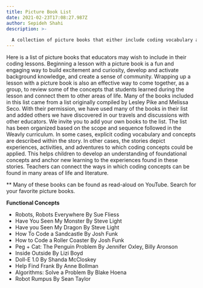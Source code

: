 ```yaml
---
title: Picture Book List
date: 2021-02-23T17:08:27.987Z
author: Sepideh Shahi
description: >-
  
  A collection of picture books that either include coding vocabulary and concepts or depict experiences, activities, and adventures to which coding concepts could be applied.
---
```

Here is a list of picture books that educators may wish to include in their coding lessons. Beginning a lesson with a picture book is a fun and engaging way to build excitement and curiosity, develop and activate background knowledge, and create a sense of community. Wrapping up a lesson with a picture book is also an effective way to come together, as a group, to review some of the concepts that students learned during the lesson and connect them to other areas of life.
Many of the books included in this list came from a list originally compiled by Lesley Pike and Melissa Seco. With their permission, we have used many of the books in their list and added others we have discovered in our travels and discussions with other educators. We invite you to add your own books to the list.
The list has been organized based on the scope and sequence followed in the Weavly curriculum. In some cases, explicit coding vocabulary and concepts are described within the story. In other cases, the stories depict experiences, activities, and adventures to which coding concepts could be applied. This helps children to develop an understanding of foundational concepts and anchor new learning to the experiences found in these stories. Teachers can connect the ways in which coding concepts can be found in many areas of life and literature.

\*\* Many of these books can be found as read-aloud on YouTube. Search for your favorite picture books.



**Functional Concepts**

* Robots, Robots Everywhere By Sue Fliess
* Have You Seen My Monster By Steve Light
* Have you Seen My Dragon By Steve Light
* How To Code a Sandcastle By Josh Funk
* How to Code a Roller Coaster By Josh Funk
* Peg + Cat: The Penguin Problem By Jennifer Oxley, Billy Aronson
* Inside Outside By Lizi Boyd
* Doll-E 1.0 By Shanda McCloskey
* Help Find Frank By Anne Bollman
* Algorithms: Solve a Problem By Blake Hoena
* Robot Rumpus By Sean Taylor